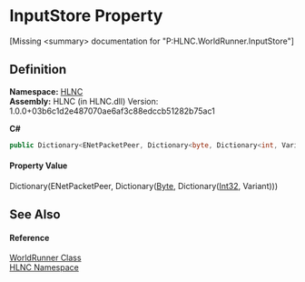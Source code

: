 # InputStore Property


\[Missing &lt;summary&gt; documentation for "P:HLNC.WorldRunner.InputStore"\]



## Definition
**Namespace:** <a href="N_HLNC">HLNC</a>  
**Assembly:** HLNC (in HLNC.dll) Version: 1.0.0+03b6c1d2e487070ae6af3c88edccb51282b75ac1

**C#**
``` C#
public Dictionary<ENetPacketPeer, Dictionary<byte, Dictionary<int, Variant>>> InputStore { get; }
```



#### Property Value
Dictionary(ENetPacketPeer, Dictionary(<a href="https://learn.microsoft.com/dotnet/api/system.byte" target="_blank" rel="noopener noreferrer">Byte</a>, Dictionary(<a href="https://learn.microsoft.com/dotnet/api/system.int32" target="_blank" rel="noopener noreferrer">Int32</a>, Variant)))

## See Also


#### Reference
<a href="T_HLNC_WorldRunner">WorldRunner Class</a>  
<a href="N_HLNC">HLNC Namespace</a>  
